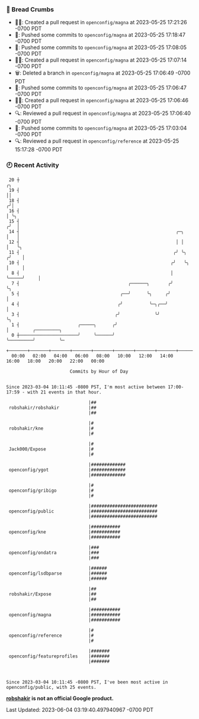 ### 🍞 Bread Crumbs

 * ✍🏼: Created a pull request in `openconfig/magna` at 2023-05-25 17:21:26 -0700 PDT
 * 🚢: Pushed some commits to `openconfig/magna` at 2023-05-25 17:18:47 -0700 PDT
 * 🚢: Pushed some commits to `openconfig/magna` at 2023-05-25 17:08:05 -0700 PDT
 * ✍🏼: Created a pull request in `openconfig/magna` at 2023-05-25 17:07:14 -0700 PDT
 * 🗑: Deleted a branch in `openconfig/magna` at 2023-05-25 17:06:49 -0700 PDT
 * 🚢: Pushed some commits to `openconfig/magna` at 2023-05-25 17:06:47 -0700 PDT
 * ✍🏼: Created a pull request in `openconfig/magna` at 2023-05-25 17:06:46 -0700 PDT
 * 🔍: Reviewed a pull request in  `openconfig/magna` at 2023-05-25 17:06:40 -0700 PDT
 * 🚢: Pushed some commits to `openconfig/magna` at 2023-05-25 17:03:04 -0700 PDT
 * 🔍: Reviewed a pull request in  `openconfig/reference` at 2023-05-25 15:17:28 -0700 PDT

### 🕘 Recent Activity
```
 20 ┼                                                                        ╭╮
 19 ┤                                                                        ││
 18 ┤                                                                       ╭╯│
 16 ┤                                                                       │ ╰╮
 15 ┤                                                                      ╭╯  │
 14 ┤                                                           ╭─╮        │   │
 12 ┤                                                           │ │        │   ╰╮
 11 ┤                                                          ╭╯ ╰╮      ╭╯    │
 10 ┤                                                         ╭╯   ╰╮     │     │
  8 ┤                                                         │     ╰─────╯     │
  7 ┤                                         ╭──────╮       ╭╯                 ╰╮
  5 ┤                                      ╭──╯      ╰╮     ╭╯                   │
  4 ┤                                     ╭╯          ╰─╮╭──╯                    │
  3 ┤                                    ╭╯             ╰╯                       ╰╮
  1 ┤                      ╭─────╮      ╭╯                                        │         ╭─────────╮
  0 ┼──────────────────────╯     ╰──────╯                                         ╰─────────╯         ╰─
    +───────+───────+───────+───────+───────+───────+───────+───────+───────+───────+───────+───────+────
  00:00   02:00   04:00   06:00   08:00   10:00   12:00   14:00   16:00   18:00   20:00   22:00   00:00   

						Commits by Hour of Day


Since 2023-03-04 10:11:45 -0800 PST, I'm most active between 17:00-17:59 - with 21 events in that hour.

```



```
                               |##
 robshakir/robshakir           |##
                               |##

                               |#
 robshakir/kne                 |#
                               |#

                               |#
 Jack000/Expose                |#
                               |#

                               |#############
 openconfig/ygot               |#############
                               |#############

                               |#
 openconfig/gribigo            |#
                               |#

                               |#########################
 openconfig/public             |#########################
                               |#########################

                               |###########
 openconfig/kne                |###########
                               |###########

                               |###
 openconfig/ondatra            |###
                               |###

                               |######
 openconfig/lsdbparse          |######
                               |######

                               |##
 robshakir/Expose              |##
                               |##

                               |###########
 openconfig/magna              |###########
                               |###########

                               |#
 openconfig/reference          |#
                               |#

                               |#######
 openconfig/featureprofiles    |#######
                               |#######



Since 2023-03-04 10:11:45 -0800 PST, I've been most active in openconfig/public, with 25 events.

```
**[robshakir](mailto:robjs@google.com) is not an official Google product.**  


Last Updated: 2023-06-04 03:19:40.497940967 -0700 PDT

